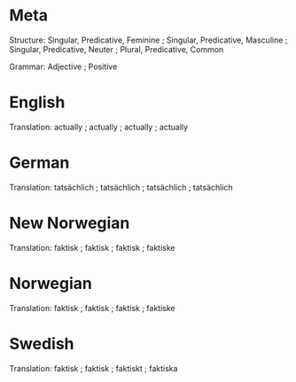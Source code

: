 Meta
====

Structure: Singular, Predicative, Feminine ; Singular, Predicative, Masculine ; Singular, Predicative, Neuter ; Plural, Predicative, Common

Grammar:   Adjective ; Positive



English
=======

Translation: actually ; actually ; actually ; actually



German
======

Translation: tatsächlich ; tatsächlich ; tatsächlich ; tatsächlich



New Norwegian
=============

Translation: faktisk ; faktisk ; faktisk ; faktiske



Norwegian
=========

Translation: faktisk ; faktisk ; faktisk ; faktiske



Swedish
=======

Translation: faktisk ; faktisk ; faktiskt ; faktiska
